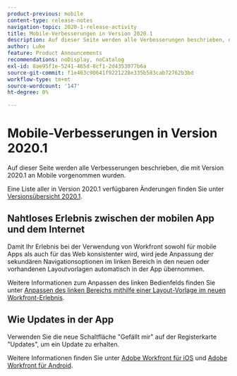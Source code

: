 ```yaml
---
product-previous: mobile
content-type: release-notes
navigation-topic: 2020-1-release-activity
title: Mobile-Verbesserungen in Version 2020.1
description: Auf dieser Seite werden alle Verbesserungen beschrieben, die mit Version 2020.1 an Mobile vorgenommen wurden.
author: Luke
feature: Product Announcements
recommendations: noDisplay, noCatalog
exl-id: 8ae95f1e-5241-465d-8cf1-2d4353077b6a
source-git-commit: f1e463c90641f9221228e335b583cab72762b3bd
workflow-type: tm+mt
source-wordcount: '147'
ht-degree: 0%

---
```


# Mobile-Verbesserungen in Version 2020.1

Auf dieser Seite werden alle Verbesserungen beschrieben, die mit Version 2020.1 an Mobile vorgenommen wurden.

Eine Liste aller in Version 2020.1 verfügbaren Änderungen finden Sie unter [Versionsübersicht 2020.1](../../../product-announcements/product-releases/2020.1-release-activity/2020-1-release-overview.md).

## Nahtloses Erlebnis zwischen der mobilen App und dem Internet

Damit Ihr Erlebnis bei der Verwendung von Workfront sowohl für mobile Apps als auch für das Web konsistenter wird, wird jede Anpassung der sekundären Navigationsoptionen im linken Bereich in den neuen oder vorhandenen Layoutvorlagen automatisch in der App übernommen.

Weitere Informationen zum Anpassen des linken Bedienfelds finden Sie unter [Anpassen des linken Bereichs mithilfe einer Layout-Vorlage im neuen Workfront-Erlebnis](https://one.workfront.com/s/article/Customize-the-left-panel-using-a-Layout-Template-in-the-new-Workfront-experience-354734188).

## Wie Updates in der App

Verwenden Sie die neue Schaltfläche &quot;Gefällt mir&quot; auf der Registerkarte &quot;Updates&quot;, um ein Update zu erhalten.

Weitere Informationen finden Sie unter [Adobe Workfront für iOS](../../../workfront-basics/mobile-apps/using-the-workfront-mobile-app/workfront-for-ios.md) und [Adobe Workfront für Android](../../../workfront-basics/mobile-apps/using-the-workfront-mobile-app/workfront-for-android.md).
